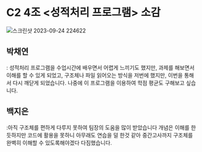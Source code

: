 # C2 4조 <성적처리 프로그램> 소감
![스크린샷 2023-09-24 224622](https://github.com/qcd126/c2_9.24/assets/128008018/43167a9b-75d5-472e-acfd-5219e6ecb798)

## 박채연</br>
: 성적처리 프로그램을 수업시간에 배우면서 어렵게 느끼기도 했지만, 과제를 해보면서 이해를 할 수 있게 되었고, 구조체나 파일 읽어오는 방식을 저번에 했지만, 이번을 통해서 다시 깨닫게 되었습니다. 나중에 이 프로그램을 이용하여 학점 평균도 구해보고 싶습니다.  
## 백지은</br>
:아직 구조체를 편하게 다루지 못하여 팀장의 도움을 많이 받았습니다 개념은 이해를 한듯하지만 코드에 활용을 못하니 아무래도 연습을 덜 한것 같아 중간고사까지 구조체를 완벽히 이해할 수 있도록해야겠다 다짐했습니다.

